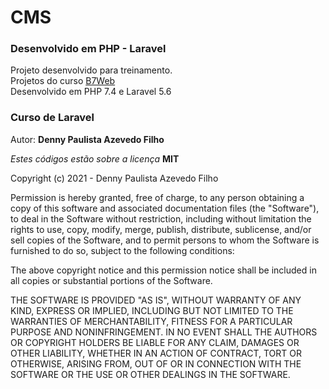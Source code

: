 # CMS
### Desenvolvido em PHP - Laravel

Projeto desenvolvido para treinamento.  
Projetos do curso [B7Web](https://b7web.com.br/)  
Desenvolvido em PHP 7.4 e Laravel 5.6

### Curso de Laravel

Autor: **Denny Paulista Azevedo Filho**

*Estes códigos estão sobre a licença* **MIT**

Copyright (c) 2021 - Denny Paulista Azevedo Filho

Permission is hereby granted, free of charge, to any person obtaining a copy
of this software and associated documentation files (the "Software"), to deal
in the Software without restriction, including without limitation the rights
to use, copy, modify, merge, publish, distribute, sublicense, and/or sell
copies of the Software, and to permit persons to whom the Software is
furnished to do so, subject to the following conditions:

The above copyright notice and this permission notice shall be included in all
copies or substantial portions of the Software.

THE SOFTWARE IS PROVIDED "AS IS", WITHOUT WARRANTY OF ANY KIND, EXPRESS OR
IMPLIED, INCLUDING BUT NOT LIMITED TO THE WARRANTIES OF MERCHANTABILITY,
FITNESS FOR A PARTICULAR PURPOSE AND NONINFRINGEMENT. IN NO EVENT SHALL THE
AUTHORS OR COPYRIGHT HOLDERS BE LIABLE FOR ANY CLAIM, DAMAGES OR OTHER
LIABILITY, WHETHER IN AN ACTION OF CONTRACT, TORT OR OTHERWISE, ARISING FROM,
OUT OF OR IN CONNECTION WITH THE SOFTWARE OR THE USE OR OTHER DEALINGS IN THE
SOFTWARE.
